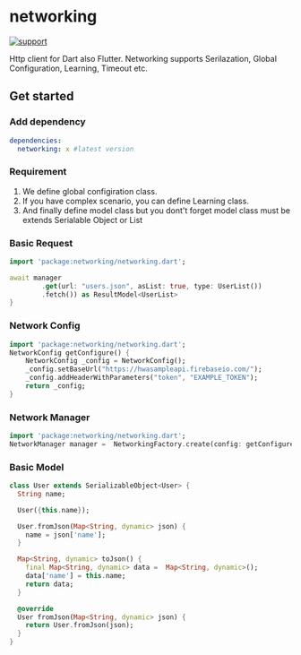 
# networking

[![support](https://img.shields.io/badge/platform-flutter%7Cflutter%20web%7Cdart%20vm-ff69b4.svg?style=flat-square)](https://github.com/flutterchina/dio)

Http client for Dart also Flutter. Networking supports Serilazation, Global Configuration, Learning, Timeout etc.

## Get started

### Add dependency

```yaml
dependencies:
  networking: x #latest version
```

### Requirement

1. We define global configiration class.
2. If you have complex scenario, you can define Learning class.
3. And finally define model class but you dont't forget model class must be extends Serialable Object or List

### Basic Request

```dart
import 'package:networking/networking.dart';

await manager
        .get(url: "users.json", asList: true, type: UserList())
        .fetch()) as ResultModel<UserList>
}
```

### Network Config

```dart
import 'package:networking/networking.dart';
NetworkConfig getConfigure() {
    NetworkConfig _config = NetworkConfig();
    _config.setBaseUrl("https://hwasampleapi.firebaseio.com/");
    _config.addHeaderWithParameters("token", "EXAMPLE_TOKEN");
    return _config;
}
```

### Network Manager

```dart
import 'package:networking/networking.dart';
NetworkManager manager =  NetworkingFactory.create(config: getConfigure())
```

### Basic Model

```dart
class User extends SerializableObject<User> {
  String name;

  User({this.name});

  User.fromJson(Map<String, dynamic> json) {
    name = json['name'];
  }

  Map<String, dynamic> toJson() {
    final Map<String, dynamic> data =  Map<String, dynamic>();
    data['name'] = this.name;
    return data;
  }

  @override
  User fromJson(Map<String, dynamic> json) {
    return User.fromJson(json);
  }
}

```
